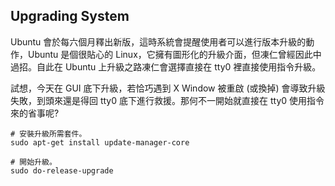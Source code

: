 
## Upgrading System

Ubuntu 會於每六個月釋出新版，這時系統會提醒使用者可以進行版本升級的動作，Ubuntu 是個很貼心的 Linux，它擁有圖形化的升級介面，但凍仁曾經因此中過招。自此在 Ubuntu 上升級之路凍仁會選擇直接在 tty0 裡直接使用指令升級。

試想，今天在 GUI 底下升級，若恰巧遇到 X Window 被重啟 (或換掉) 會導致升級失敗，到頭來還是得回 tty0 底下進行救援。那何不一開始就直接在 tty0 使用指令來的省事呢?

	# 安裝升級所需套件。
	sudo apt-get install update-manager-core

	# 開始升級。
	sudo do-release-upgrade

